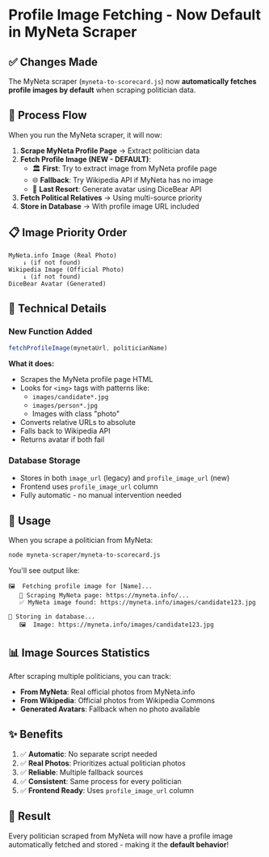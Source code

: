 # Profile Image Fetching - Now Default in MyNeta Scraper

## ✅ Changes Made

The MyNeta scraper (`myneta-to-scorecard.js`) now **automatically fetches profile images by default** when scraping politician data.

## 🔄 Process Flow

When you run the MyNeta scraper, it will now:

1. **Scrape MyNeta Profile Page** → Extract politician data
2. **Fetch Profile Image (NEW - DEFAULT)**:
   - 🏛️ **First**: Try to extract image from MyNeta profile page
   - 🌐 **Fallback**: Try Wikipedia API if MyNeta has no image
   - 👤 **Last Resort**: Generate avatar using DiceBear API
3. **Fetch Political Relatives** → Using multi-source priority
4. **Store in Database** → With profile image URL included

## 📋 Image Priority Order

```
MyNeta.info Image (Real Photo)
    ↓ (if not found)
Wikipedia Image (Official Photo)
    ↓ (if not found)
DiceBear Avatar (Generated)
```

## 🔧 Technical Details

### New Function Added
```javascript
fetchProfileImage(mynetaUrl, politicianName)
```

**What it does:**
- Scrapes the MyNeta profile page HTML
- Looks for `<img>` tags with patterns like:
  - `images/candidate*.jpg`
  - `images/person*.jpg`
  - Images with class "photo"
- Converts relative URLs to absolute
- Falls back to Wikipedia API
- Returns avatar if both fail

### Database Storage
- Stores in both `image_url` (legacy) and `profile_image_url` (new)
- Frontend uses `profile_image_url` column
- Fully automatic - no manual intervention needed

## 🚀 Usage

When you scrape a politician from MyNeta:

```bash
node myneta-scraper/myneta-to-scorecard.js
```

You'll see output like:
```
🖼️  Fetching profile image for [Name]...
   📡 Scraping MyNeta page: https://myneta.info/...
   ✅ MyNeta image found: https://myneta.info/images/candidate123.jpg

💾 Storing in database...
   🖼️  Image: https://myneta.info/images/candidate123.jpg
```

## 📊 Image Sources Statistics

After scraping multiple politicians, you can track:
- **From MyNeta**: Real official photos from MyNeta.info
- **From Wikipedia**: Official photos from Wikipedia Commons
- **Generated Avatars**: Fallback when no photo available

## ✨ Benefits

1. ✅ **Automatic**: No separate script needed
2. ✅ **Real Photos**: Prioritizes actual politician photos
3. ✅ **Reliable**: Multiple fallback sources
4. ✅ **Consistent**: Same process for every politician
5. ✅ **Frontend Ready**: Uses `profile_image_url` column

## 🎯 Result

Every politician scraped from MyNeta will now have a profile image automatically fetched and stored - making it the **default behavior**!
